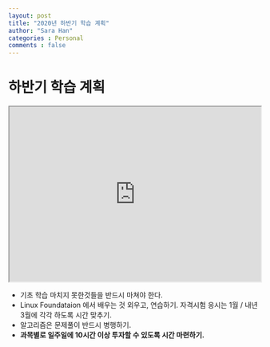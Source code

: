 ```yaml
---
layout: post
title: "2020년 하반기 학습 계획"
author: "Sara Han"
categories : Personal
comments : false
---
```


# 하반기 학습 계획 

<iframe src="https://docs.google.com/spreadsheets/d/e/2PACX-1vQwEesGhEJ6nWzcw27agjupOUQMUXUvC364wbHdbv38c7x11G2rNMjpe9msch4orZQblLxDkLh2Iysy/pubhtml?widget=true&amp;headers=false"
style="width:100%;height:350px"
></iframe>


* 기초 학습 마치지 못한것들을 반드시 마쳐야 한다. 
* Linux Foundataion 에서 배우는 것 외우고, 연습하기. 자격시험 응시는 1월 / 내년 3월에 각각 하도록 시간 맞추기. 
* 알고리즘은 문제풀이 반드시 병행하기. 
* **과목별로 일주일에 10시간 이상 투자할 수 있도록 시간 마련하기.**